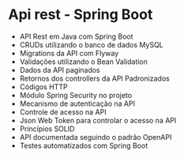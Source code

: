 # Api rest - Spring Boot

* API Rest em Java com Spring Boot
* CRUDs utilizando o banco de dados MySQL
* Migrations da API com Flyway 
* Validações utilizando o Bean Validation
* Dados da API paginados
* Retornos dos controllers da API Padronizados
* Códigos HTTP
* Módulo Spring Security no projeto
* Mecanismo de autenticação na API
* Controle de acesso na API
* Json Web Token para controlar o acesso na API
* Princípios SOLID
* API documentada seguindo o padrão OpenAPI
* Testes automatizados com Spring Boot